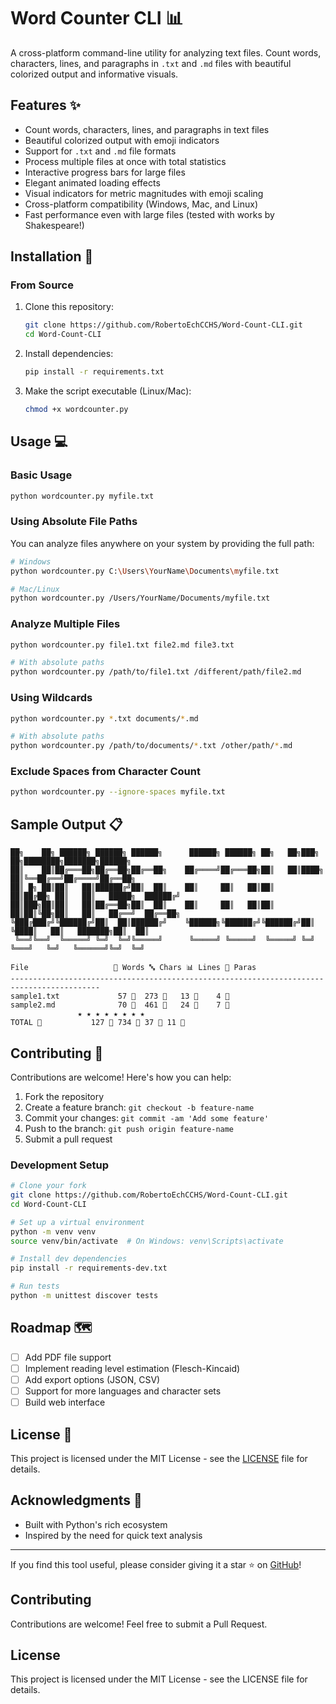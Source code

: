 # Word Counter CLI 📊

A cross-platform command-line utility for analyzing text files. Count words, characters, lines, and paragraphs in `.txt` and `.md` files with beautiful colorized output and informative visuals.

## Features ✨

- Count words, characters, lines, and paragraphs in text files
- Beautiful colorized output with emoji indicators
- Support for `.txt` and `.md` file formats
- Process multiple files at once with total statistics
- Interactive progress bars for large files
- Elegant animated loading effects
- Visual indicators for metric magnitudes with emoji scaling
- Cross-platform compatibility (Windows, Mac, and Linux)
- Fast performance even with large files (tested with works by Shakespeare!)


## Installation 🚀

### From Source

1. Clone this repository:
   ```bash
   git clone https://github.com/RobertoEchCCHS/Word-Count-CLI.git
   cd Word-Count-CLI
   ```

2. Install dependencies:
   ```bash
   pip install -r requirements.txt
   ```

3. Make the script executable (Linux/Mac):
   ```bash
   chmod +x wordcounter.py
   ```


## Usage 💻

### Basic Usage

```bash
python wordcounter.py myfile.txt
```

### Using Absolute File Paths

You can analyze files anywhere on your system by providing the full path:

```bash
# Windows
python wordcounter.py C:\Users\YourName\Documents\myfile.txt

# Mac/Linux
python wordcounter.py /Users/YourName/Documents/myfile.txt
```

### Analyze Multiple Files

```bash
python wordcounter.py file1.txt file2.md file3.txt

# With absolute paths
python wordcounter.py /path/to/file1.txt /different/path/file2.md
```

### Using Wildcards

```bash
python wordcounter.py *.txt documents/*.md

# With absolute paths
python wordcounter.py /path/to/documents/*.txt /other/path/*.md
```

### Exclude Spaces from Character Count

```bash
python wordcounter.py --ignore-spaces myfile.txt
```

## Sample Output 📋

```
██╗    ██╗ ██████╗ ██████╗ ██████╗      ██████╗ ██████╗ ██╗   ██╗███╗   ██╗████████╗███████╗██████╗ 
██║    ██║██╔═══██╗██╔══██╗██╔══██╗    ██╔════╝██╔═══██╗██║   ██║████╗  ██║╚══██╔══╝██╔════╝██╔══██╗
██║ █╗ ██║██║   ██║██████╔╝██║  ██║    ██║     ██║   ██║██║   ██║██╔██╗ ██║   ██║   █████╗  ██████╔╝
██║███╗██║██║   ██║██╔══██╗██║  ██║    ██║     ██║   ██║██║   ██║██║╚██╗██║   ██║   ██╔══╝  ██╔══██╗
╚███╔███╔╝╚██████╔╝██║  ██║██████╔╝    ╚██████╗╚██████╔╝╚██████╔╝██║ ╚████║   ██║   ███████╗██║  ██║
 ╚══╝╚══╝  ╚═════╝ ╚═╝  ╚═╝╚═════╝      ╚═════╝ ╚═════╝  ╚═════╝ ╚═╝  ╚═══╝   ╚═╝   ╚══════╝╚═╝  ╚═╝

File                   📝 Words 🔤 Chars 📊 Lines 📄 Paras
------------------------------------------------------------------------------------------
sample1.txt             57 🔸  273 🔸   13 🔹    4 🔹
sample2.md              70 🔸  461 🔸   24 🔸    7 🔸
               ★ ★ ★ ★ ★ ★ ★ ★                
TOTAL 🌟           127 🔶 734 🔶 37 🔸 11 🔶
```

## Contributing 🤝

Contributions are welcome! Here's how you can help:

1. Fork the repository
2. Create a feature branch: `git checkout -b feature-name`
3. Commit your changes: `git commit -am 'Add some feature'`
4. Push to the branch: `git push origin feature-name`
5. Submit a pull request

### Development Setup

```bash
# Clone your fork
git clone https://github.com/RobertoEchCCHS/Word-Count-CLI.git
cd Word-Count-CLI

# Set up a virtual environment
python -m venv venv
source venv/bin/activate  # On Windows: venv\Scripts\activate

# Install dev dependencies
pip install -r requirements-dev.txt

# Run tests
python -m unittest discover tests
```

## Roadmap 🗺️

- [ ] Add PDF file support
- [ ] Implement reading level estimation (Flesch-Kincaid)
- [ ] Add export options (JSON, CSV)
- [ ] Support for more languages and character sets
- [ ] Build web interface

## License 📄

This project is licensed under the MIT License - see the [LICENSE](LICENSE) file for details.

## Acknowledgments 🙏

- Built with Python's rich ecosystem
- Inspired by the need for quick text analysis


---

If you find this tool useful, please consider giving it a star ⭐ on [GitHub](https://github.com/RobertoEchCCHS/Word-Count-CLI)!


## Contributing

Contributions are welcome! Feel free to submit a Pull Request.

## License

This project is licensed under the MIT License - see the LICENSE file for details.

